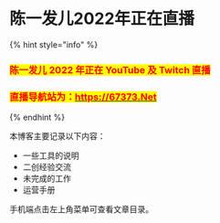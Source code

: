 # 陈一发儿2022年正在直播

{% hint style="info" %}
### <mark style="color:red;">**陈一发儿 2022 年正在 YouTube 及 Twitch 直播**</mark>

### <mark style="color:red;">直播导航站为：</mark>[<mark style="color:red;">https://67373.Net</mark>](./#zhi-bo-dao-hang-zhan-wei-https67373.net)<mark style="color:red;"></mark>
{% endhint %}

本博客主要记录以下内容：

* 一些工具的说明
* 二创经验交流
* 未完成的工作
* 运营手册

手机端点击左上角菜单可查看文章目录。
